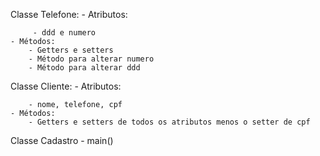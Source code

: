 Classe Telefone:
    - Atributos:

         - ddd e numero
    - Métodos:
        - Getters e setters
        - Método para alterar numero
        - Método para alterar ddd


Classe Cliente:
    - Atributos:

        - nome, telefone, cpf
    - Métodos:
        - Getters e setters de todos os atributos menos o setter de cpf

Classe Cadastro
    - main()
